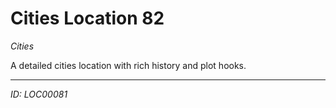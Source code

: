 # Cities Location 82

*Cities*

A detailed cities location with rich history and plot hooks.

---
*ID: LOC00081*